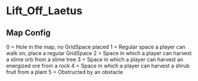 # Lift_Off_Laetus

## Map Config
0 = Hole in the map, no GridSpace placed
1 = Regular space a player can walk on, place a regular GridSpace
2 = Space in which a player can harvest a slime orb from a slime tree
3 = Space in which a player can harvest an energized ore from a rock
4 = Space in which a player can harvest a shrub fruit from a plant
5 = Obstructed by an obstacle